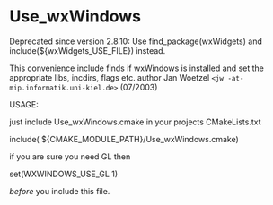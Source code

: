   

# Use_wxWindows  

Deprecated since version 2.8.10: Use find_package(wxWidgets) and include(${wxWidgets_USE_FILE}) instead.
  

This convenience include finds if wxWindows is installed and set the
appropriate libs, incdirs, flags etc.  author Jan Woetzel ```<jw -at-
mip.informatik.uni-kiel.de>``` (07/2003)  

USAGE:  

just include Use_wxWindows.cmake
in your projects CMakeLists.txt

  

include( ${CMAKE_MODULE_PATH}/Use_wxWindows.cmake)  

if you are sure you need GL then

  

set(WXWINDOWS_USE_GL 1)  

*before* you include this file.

  

